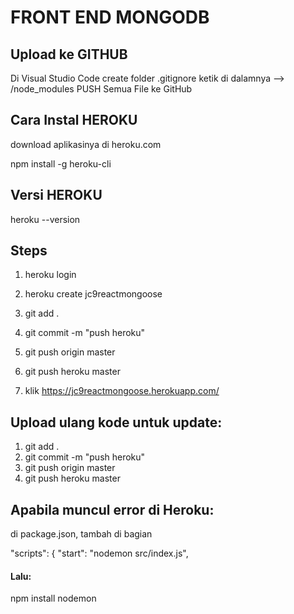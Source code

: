 # FRONT END MONGODB


## Upload ke GITHUB

Di Visual Studio Code create folder .gitignore ketik di dalamnya --> /node_modules
PUSH Semua File ke GitHub


## Cara Instal HEROKU
download aplikasinya di heroku.com

npm install -g heroku-cli

## Versi HEROKU

heroku --version

##  Steps
1. heroku login
2. heroku create jc9reactmongoose

3. git add .
4. git commit -m "push heroku"
5. git push origin master
6. git push heroku master
7. klik https://jc9reactmongoose.herokuapp.com/

##  Upload ulang kode untuk update:
1. git add .
2. git commit -m "push heroku"
3. git push origin master
4. git push heroku master



## Apabila muncul error di Heroku:

di package.json, tambah di bagian

"scripts": {
    "start": "nodemon src/index.js",

#### Lalu:

npm install nodemon

